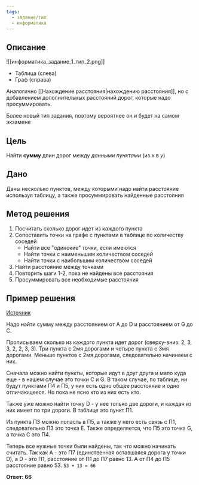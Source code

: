 ```yaml
---
tags:
  - задание/тип
  - информатика
---
```

## Описание
 
 ![[информатика_задание_1_тип_2.png]]

- Таблица (слева)
- Граф (справа)

Аналогично [[Нахождение расстояния|нахождению расстояния]], но с добавлением дополнительных расстояний дорог, которые надо просуммировать.

Более новый тип задания, поэтому вероятнее он и будет на самом экзамене

## Цель

Найти **сумму** длин дорог между *данными пунктами* (из *x* в *y*)

## Дано

Даны несколько пунктов, между которыми надо найти расстояние используя таблицу, а также просуммировать найденные расстояния

## Метод решения

1. Посчитать сколько дорог идет из каждого пункта
2. Сопоставить точки на графе с пунктами в таблице по количеству соседей
	- Найти все "одинокие" точки, если имеются
	- Найти точки с наименьшим количеством соседей
	- Найти точки с наибольшим количеством соседей
3. Найти расстояние между точками
4. Повторить шаги 1-2, пока не найдены все расстояния
5. Просуммировать все необходимые расстояния

## Пример решения

[Источник](https://youtu.be/GV-zY20wJjg?list=PLFzCAD7_42DzlznmvI70SfXl3V0dlvqdn&t=246)

Надо найти сумму между расстоянием от А до D и расстоянием от G до C.

Прописываем сколько из каждого пункта идет дорог (сверху-вниз: 2, 3, 3, 2, 2, 3, 3). Три пункта с 2мя дорогами и четыре пункта с 3мя дорогами. Меньше пунктов с 2мя дорогами, следовательно начинаем с них.

Сначала можно найти пункты, которые идут в друг друга и мало куда еще - в нашем случае это точки C и G. В таком случае, по таблице, ни будут пунктами П4 и П5, у них есть одно общее расстояние и одно отличающееся. Но пока не ясно кто из них есть кто.

Также уже можно найти точку D - у нее только две дороги, и каждая из них имеет по три дороги. В таблице это пункт П1.

Из пункта П3 можно попасть в П5, а также у него есть связь с П1, следовательно П3 это точка Е. Также определяется, что П5 это точка G, а точка C это П4.

Теперь все нужные точки были найдены, так что можно начинать считать. Так как А - это П7 (единственная оставшаяся дорога у точки D), а D - это П1, расстояние от П1 до П7 равно 13. А от П4 до П5 расстояние равно 53. `53 + 13 = 66`

**Ответ: 66**